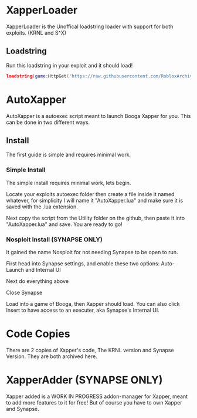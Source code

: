 
# XapperLoader

XapperLoader is the Unoffical loadstring loader with support for both exploits. (KRNL and S^X)



## Loadstring

Run this loadstring in your exploit and it should load!

```lua
loadstring(game:HttpGet("https://raw.githubusercontent.com/RobloxArchiver/Xapper-Addon-Loader/main/Utility/XapperLoader.lua", true))()
```

# AutoXapper

AutoXapper is a autoexec script meant to launch Booga Xapper for you. This can be done in two different ways. 
## Install

The first guide is simple and requires minimal work. 

### Simple Install

The simple install requires minimal work, lets begin. 

Locate your exploits autoexec folder then create a file inside it named whatever, for simplicity I will name it "AutoXapper.lua" and make sure it is saved with the .lua extension. 

Next copy the script from the Utility folder on the github, then paste it into "AutoXapper.lua" and save. You are ready to go!

### Nosploit Install (SYNAPSE ONLY)

It gained the name Nosploit for not needing Synapse to be open to run. 

First head into Synapse settings, and enable these two options: Auto-Launch and Internal UI 

Next do everything above

Close Synapse

Load into a game of Booga, then Xapper should load. You can also click Insert to have access to an executer, aka Synapse's Internal UI.
# Code Copies

There are 2 copies of Xapper's code, The KRNL version and Synapse Version. They are both archived here.

# XapperAdder (SYNAPSE ONLY)

Xapper added is a WORK IN PROGRESS addon-manager for Xapper, meant to add more features to it for free! But of course you have to own Xapper and Synapse. 
